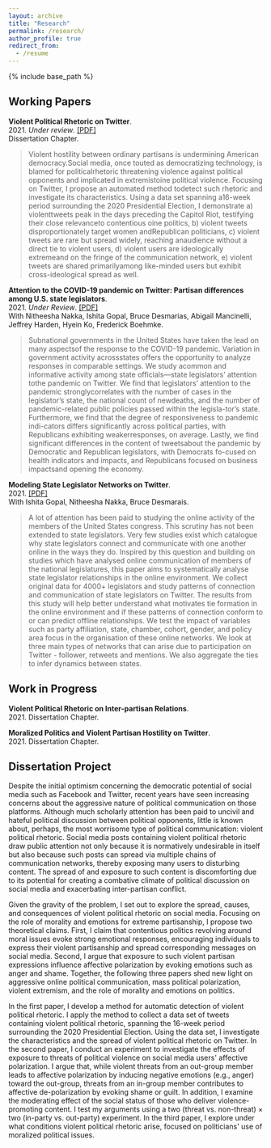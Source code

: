 ```yaml
---
layout: archive
title: "Research"
permalink: /research/
author_profile: true
redirect_from:
  - /resume
---
```


{% include base_path %}

## Working Papers

**Violent Political Rhetoric on Twitter**. <br> 
2021. *Under review*. [[PDF]](https://osf.io/5ckw4/) <br>
Dissertation Chapter. <br>
> Violent hostility between ordinary partisans is undermining American democracy.Social media, once touted as democratizing technology, is blamed for politicalrhetoric threatening violence against political opponents and implicated in extremistoine political violence. Focusing on Twitter, I propose an automated method todetect such rhetoric and investigate its characteristics. Using a data set spanning a16-week period surrounding the 2020 Presidential Election, I demonstrate a) violenttweets peak in the days preceding the Capitol Riot, testifying their close relevanceto contentious oine politics, b) violent tweets disproportionately target women andRepublican politicians, c) violent tweets are rare but spread widely, reaching anaudience without a direct tie to violent users, d) violent users are ideologically extremeand on the fringe of the communication network, e) violent tweets are shared primarilyamong like-minded users but exhibit cross-ideological spread as well.

**Attention to the COVID-19 pandemic on Twitter: Partisan differences among U.S. state legislators**. <br>
2021. *Under Review*. [[PDF]](https://osf.io/r32nh/) <br>
With Nitheesha Nakka, Ishita Gopal, Bruce Desmarias, Abigail Mancinelli, Jeffrey Harden, Hyein Ko, Frederick Boehmke. <br>
> Subnational governments in the United States have taken the lead on many aspectsof the response to the COVID-19 pandemic.  Variation in government activity acrossstates offers the opportunity to analyze responses in comparable settings.  We study acommon and informative activity among state officials—state legislators’ attention tothe pandemic on Twitter.  We find that legislators’ attention to the pandemic stronglycorrelates with the number of cases in the legislator’s state, the national count of newdeaths, and the number of pandemic-related public policies passed within the legisla-tor’s state.  Furthermore, we find that the degree of responsiveness to pandemic indi-cators differs significantly across political parties, with Republicans exhibiting weakerresponses, on average.  Lastly, we find significant differences in the content of tweetsabout  the  pandemic  by  Democratic  and  Republican  legislators,  with  Democrats  fo-cused on health indicators and impacts, and Republicans focused on business impactsand opening the economy.

**Modeling State Legislator Networks on Twitter**. <br>
2021. [[PDF]](https://osf.io/mm/) <br>
With Ishita Gopal, Nitheesha Nakka, Bruce Desmarais. <br>
> A lot of attention has been paid to studying the online activity of the members of the United States congress. This scrutiny has not been extended to state legislators. Very few studies exist which catalogue why state legislators connect and communicate with one another online in the ways they do. Inspired by this question and building on studies which have analysed online communication of members of the national legislatures, this paper aims to systematically analyse state legislator relationships in the online environment. We collect original data for 4000+ legislators and study patterns of connection and communication of state legislators on Twitter. The results from this study will help better understand what motivates tie formation in the online environment and if these patterns of connection conform to or can predict offline relationships. We test the impact of variables such as party affiliation, state, chamber, cohort, gender, and policy area focus in the organisation of these online networks. We look at three main types of networks that can arise due to participation on Twitter - follower, retweets and mentions. We also aggregate the ties to infer dynamics between states.


## Work in Progress

**Violent Political Rhetoric on Inter-partisan Relations**. <br>
2021. Dissertation Chapter. <br>

**Moralized Politics and Violent Partisan Hostility on Twitter**. <br>
2021. Dissertation Chapter. <br>


## Dissertation Project

Despite the initial optimism concerning the democratic potential of social media such as Facebook and Twitter, recent years have seen increasing concerns about the aggressive nature of political communication on those platforms. Although much scholarly attention has been paid to uncivil and hateful political discussion between political opponents, little is known about, perhaps, the most worrisome type of political communication: violent political rhetoric. Social media posts containing violent political rhetoric draw public attention not only because it is normatively undesirable in itself but also because such posts can spread via multiple chains of communication networks, thereby exposing many users to disturbing content. The spread of and exposure to such content is discomforting due to its potential for creating a combative climate of political discussion on social media and exacerbating inter-partisan conflict. 

Given the gravity of the problem, I set out to explore the spread, causes, and consequences of violent political rhetoric on social media. Focusing on the role of morality and emotions for extreme partisanship, I propose two theoretical claims. First, I claim that contentious politics revolving around moral issues evoke strong emotional responses, encouraging individuals to express their violent partisanship and spread corresponding messages on social media. Second, I argue that exposure to such violent partisan expressions influence affective polarization by evoking emotions such as anger and shame. Together, the following three papers shed new light on aggressive online political communication, mass political polarization, violent extremism, and the role of morality and emotions on politics.

In the first paper, I develop a method for automatic detection of violent political rhetoric. I apply the method to collect a data set of tweets containing violent political rhetoric, spanning the 16-week period surrounding the 2020 Presidential Election. Using the data set, I investigate the characteristics and the spread of violent political rhetoric on Twitter. In the second paper, I conduct an experiment to investigate the effects of exposure to threats of political violence on social media users' affective polarization. I argue that, while violent threats from an out-group member leads to affective polarization by inducing negative emotions (e.g., anger) toward the out-group, threats from an in-group member contributes to affective de-polarization by evoking shame or guilt. In addition, I examine the moderating effect of the social status of those who deliver violence-promoting content. I test my arguments using a two (threat vs. non-threat) $\times$ two (in-party vs. out-party) experiment. In the third paper, I explore under what conditions violent political rhetoric arise, focused on politicians' use of moralized political issues.

